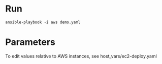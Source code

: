 # Run

```
ansible-playbook -i aws demo.yaml
```

# Parameters

To edit values relative to AWS instances, see host_vars/ec2-deploy.yaml
